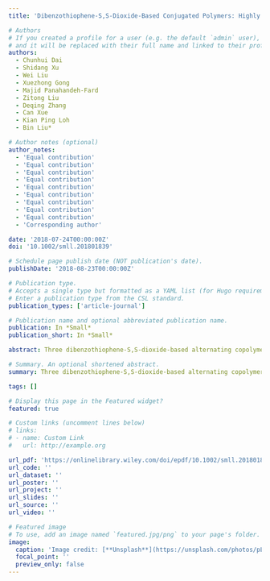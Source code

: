 ```yaml
---
title: 'Dibenzothiophene-S,S-Dioxide-Based Conjugated Polymers: Highly Efficient Photocatalyts for Hydrogen Production from Water under Visible Light'

# Authors
# If you created a profile for a user (e.g. the default `admin` user), write the username (folder name) here
# and it will be replaced with their full name and linked to their profile.
authors:
  - Chunhui Dai
  - Shidang Xu
  - Wei Liu
  - Xuezhong Gong
  - Majid Panahandeh-Fard
  - Zitong Liu
  - Deqing Zhang
  - Can Xue
  - Kian Ping Loh
  - Bin Liu*

# Author notes (optional)
author_notes:
  - 'Equal contribution'
  - 'Equal contribution'
  - 'Equal contribution'
  - 'Equal contribution'
  - 'Equal contribution'
  - 'Equal contribution'
  - 'Equal contribution'
  - 'Equal contribution'
  - 'Equal contribution'
  - 'Corresponding author'

date: '2018-07-24T00:00:00Z'
doi: '10.1002/smll.201801839'

# Schedule page publish date (NOT publication's date).
publishDate: '2018-08-23T00:00:00Z'

# Publication type.
# Accepts a single type but formatted as a YAML list (for Hugo requirements).
# Enter a publication type from the CSL standard.
publication_types: ['article-journal']

# Publication name and optional abbreviated publication name.
publication: In *Small*
publication_short: In *Small*

abstract: Three dibenzothiophene-S,S-dioxide-based alternating copolymers were synthesized by facile Suzuki polymerization for visible light–responsive hydrogen production from water (> 420 nm). Without addition of any cocatalyst, FluPh2-SO showed a photocatalytic efficiency of 3.48 mmol h−1 g−1, while a larger hydrogen evolution rate (HER) of 4.74 mmol h−1 g−1 was achieved for Py-SO, which was ascribed to the improved coplanarity of the polymer that facilitated both intermolecular packing and charge transport. To minimize the possible steric hindrance of FluPh2-SO by replacing 9,9′-diphenylfluorene with fluorene, Flu-SO exhibited a more red-shifted absorption than FluPh2-SO and yielded the highest HER of 5.04 mmol h−1 g−1. This work highlights the potential of dibenzothiophene-S,S-dioxide as a versatile building block and the rational design strategy for achieving high photocatalytic efficiency.

# Summary. An optional shortened abstract.
summary: Three dibenzothiophene-S,S-dioxide-based alternating copolymers were synthesized by facile Suzuki polymerization for visible light–responsive hydrogen production from water (> 420 nm). Without addition of any cocatalyst, FluPh2-SO showed a photocatalytic efficiency of 3.48 mmol h−1 g−1, while a larger hydrogen evolution rate (HER) of 4.74 mmol h−1 g−1 was achieved for Py-SO, which was ascribed to the improved coplanarity of the polymer that facilitated both intermolecular packing and charge transport. To minimize the possible steric hindrance of FluPh2-SO by replacing 9,9′-diphenylfluorene with fluorene, Flu-SO exhibited a more red-shifted absorption than FluPh2-SO and yielded the highest HER of 5.04 mmol h−1 g−1. This work highlights the potential of dibenzothiophene-S,S-dioxide as a versatile building block and the rational design strategy for achieving high photocatalytic efficiency.

tags: []

# Display this page in the Featured widget?
featured: true

# Custom links (uncomment lines below)
# links:
# - name: Custom Link
#   url: http://example.org

url_pdf: 'https://onlinelibrary.wiley.com/doi/epdf/10.1002/smll.201801839?saml_referrer'
url_code: ''
url_dataset: ''
url_poster: ''
url_project: ''
url_slides: ''
url_source: ''
url_video: ''

# Featured image
# To use, add an image named `featured.jpg/png` to your page's folder.
image:
  caption: 'Image credit: [**Unsplash**](https://unsplash.com/photos/pLCdAaMFLTE)'
  focal_point: ''
  preview_only: false
---
```

